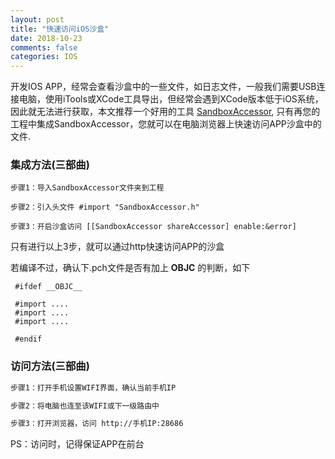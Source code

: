 ```yaml
---
layout: post
title: "快速访问iOS沙盒"
date: 2018-10-23
comments: false
categories: IOS
---
```


开发IOS APP，经常会查看沙盒中的一些文件，如日志文件，一般我们需要USB连接电脑，使用iTools或XCode工具导出，但经常会遇到XCode版本低于iOS系统，因此就无法进行获取，本文推荐一个好用的工具 [SandboxAccessor](https://github.com/smallmuou/SandboxAccessor), 只有再您的工程中集成SandboxAccessor，您就可以在电脑浏览器上快速访问APP沙盒中的文件.

### 集成方法(三部曲)

```mdc
步骤1：导入SandboxAccessor文件夹到工程

步骤2：引入头文件 #import "SandboxAccessor.h"

步骤3：开启沙盒访问 [[SandboxAccessor shareAccessor] enable:&error]
```

只有进行以上3步，就可以通过http快速访问APP的沙盒

若编译不过，确认下.pch文件是否有加上 __OBJC__ 的判断，如下

```
 #ifdef __OBJC__

 #import ....
 #import ....
 #import ....

 #endif
```

### 访问方法(三部曲)

```bash
步骤1：打开手机设置WIFI界面，确认当前手机IP

步骤2：将电脑也连至该WIFI或下一级路由中

步骤3：打开浏览器，访问 http://手机IP:28686
```

PS：访问时，记得保证APP在前台
